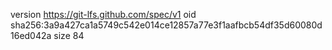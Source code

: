 version https://git-lfs.github.com/spec/v1
oid sha256:3a9a427ca1a5749c542e014ce12857a77e3f1aafbcb54df35d60080d16ed042a
size 84
